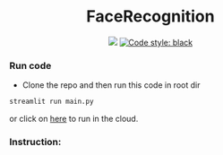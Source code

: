 <h1 align="center">
    FaceRecognition
</h1>

<p align="center">
    <a href="https://facerecognition.streamlit.app/"><img src="https://static.streamlit.io/badges/streamlit_badge_black_white.svg"></a>
    <a href="https://github.com/psf/black"><img src="https://img.shields.io/badge/code%20style-black-000000.svg" alt="Code style: black"></a>
</p>

### Run code

- Clone the repo and then run this code in root dir

```python
streamlit run main.py
```

or click on [here](https://facerecognition.streamlit.app/) to run in the cloud.

### Instruction:

